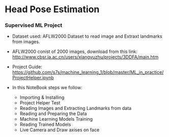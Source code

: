 # Head Pose Estimation
### Supervised ML Project
- Dataset used: AFLW2000 Dataset to read image and Extraxt landmarks from images.
- AFLW2000 conist of 2000 images, download from this link:  
http://www.cbsr.ia.ac.cn/users/xiangyuzhu/projects/3DDFA/main.htm

- Project Guide: https://github.com/s7s/machine_learning_1/blob/master/ML_in_practice/ProjectHelper.ipynb

- In this NoteBook steps we follow:
  - Importing & Installing
  - Project Helper Test
  - Reading Images and Extracting Landmarks from data
  - Reading and Preparing the Data
  - Machine Learning Models Training
  - Reading Trained Models 
  - Live Camera and Draw axises on face
